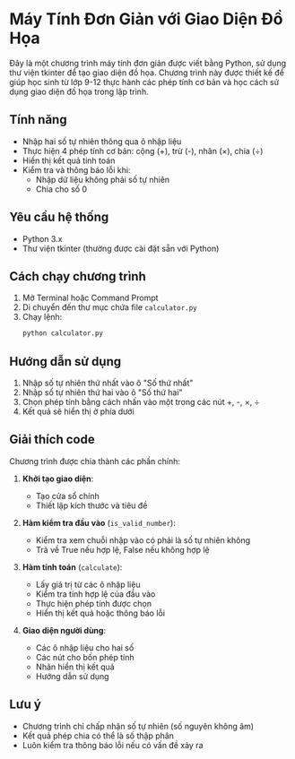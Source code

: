 # Máy Tính Đơn Giản với Giao Diện Đồ Họa

Đây là một chương trình máy tính đơn giản được viết bằng Python, sử dụng thư viện tkinter để tạo giao diện đồ họa. Chương trình này được thiết kế để giúp học sinh từ lớp 9-12 thực hành các phép tính cơ bản và học cách sử dụng giao diện đồ họa trong lập trình.

## Tính năng

- Nhập hai số tự nhiên thông qua ô nhập liệu
- Thực hiện 4 phép tính cơ bản: cộng (+), trừ (-), nhân (×), chia (÷)
- Hiển thị kết quả tính toán
- Kiểm tra và thông báo lỗi khi:
  - Nhập dữ liệu không phải số tự nhiên
  - Chia cho số 0

## Yêu cầu hệ thống

- Python 3.x
- Thư viện tkinter (thường được cài đặt sẵn với Python)

## Cách chạy chương trình

1. Mở Terminal hoặc Command Prompt
2. Di chuyển đến thư mục chứa file `calculator.py`
3. Chạy lệnh:
   ```bash
   python calculator.py
   ```

## Hướng dẫn sử dụng

1. Nhập số tự nhiên thứ nhất vào ô "Số thứ nhất"
2. Nhập số tự nhiên thứ hai vào ô "Số thứ hai"
3. Chọn phép tính bằng cách nhấn vào một trong các nút +, -, ×, ÷
4. Kết quả sẽ hiển thị ở phía dưới

## Giải thích code

Chương trình được chia thành các phần chính:

1. **Khởi tạo giao diện**:
   - Tạo cửa sổ chính
   - Thiết lập kích thước và tiêu đề

2. **Hàm kiểm tra đầu vào** (`is_valid_number`):
   - Kiểm tra xem chuỗi nhập vào có phải là số tự nhiên không
   - Trả về True nếu hợp lệ, False nếu không hợp lệ

3. **Hàm tính toán** (`calculate`):
   - Lấy giá trị từ các ô nhập liệu
   - Kiểm tra tính hợp lệ của đầu vào
   - Thực hiện phép tính được chọn
   - Hiển thị kết quả hoặc thông báo lỗi

4. **Giao diện người dùng**:
   - Các ô nhập liệu cho hai số
   - Các nút cho bốn phép tính
   - Nhãn hiển thị kết quả
   - Hướng dẫn sử dụng

## Lưu ý

- Chương trình chỉ chấp nhận số tự nhiên (số nguyên không âm)
- Kết quả phép chia có thể là số thập phân
- Luôn kiểm tra thông báo lỗi nếu có vấn đề xảy ra